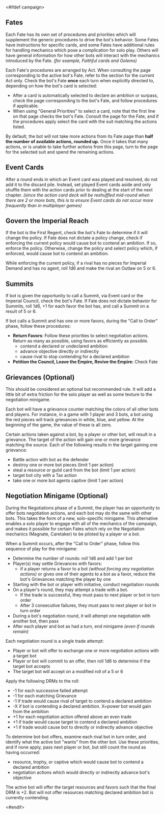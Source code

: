 <#ifdef campaign>
## Fates

Each Fate has its own set of procedures and priorities which will supplement the generic procedures to drive the bot's behavior. Some Fates have instructions for specific cards, and some Fates have additional rules for handling mechanics which pose a complication for solo play. Others will have general information for how other bots will interact with the mechanics introduced by the Fate. *(for example, Faithful cards and Golems)*

Each Fate's procedures are arranged by Act. When consulting the page corresponding to the active bot's Fate, refer to the section for the current Act only. Check the bot's Fate **once** each turn when explicitly directed to, depending on how the bot's card is selected:

- After a card is automatically selected to declare an ambition or surpass, check the page corresponding to the bot's Fate, and follow procedures if applicable.
- When using "General Priorities" to select a card, note that the first line on that page checks the bot's Fate. Consult the page for the Fate, and if the procedures apply select the card with the suit matching the actions listed.

By default, the bot will not take more actions from its Fate page than **half the number of available actions, rounded up.** Once it takes that many actions, or is unable to take further actions from this page, turn to the page for the selected suit and spend the remaining actions.

## Event Cards

After a round ends in which an Event card was played and resolved, do not add it to the discard pile. Instead, set played Event cards aside and only shuffle them with the action cards prior to dealing at the start of the next chapter. *(since the action card deck will be reshuffled mid-round when there are 2 or more bots, this is to ensure Event cards do not occur more frequently than in multiplayer games)*

## Govern the Imperial Reach

If the bot is the First Regent, check the bot's Fate to determine if it will change the policy. If Fate does not dictate a policy change, check if enforcing the current policy would cause bot to contend an ambition. If so, enforce the policy. Otherwise, change the policy and select policy which, if enforced, would cause bot to contend an ambition.

While enforcing the current policy, if a rival has no pieces for Imperial Demand and has no agent, roll 1d6 and make the rival an Outlaw on 5 or 6.

## Summits

If bot is given the opportunity to call a Summit, via Event card or the Imperial Council, check the bot's Fate. If Fate does not dictate behavior for Summits, roll 1d6, +1 for each favor the bot has, and call a Summit on a result of 5 or 6.

If bot calls a Summit and has one or more favors, during the "Call to Order" phase, follow these procedures:

- **Return Favors**: Follow these priorities to select negotiation actions. Return as many as possible, using favors as efficiently as possible.
	- contend a declared or undeclared ambition
	- advance objective directly or indirectly
	- cause rival to stop contending for a declared ambition
- **Petition the Council, Leave the Empire, Revive the Empire:** Check Fate

## Grievances (Optional)

This should be considered an optional but recommended rule. It will add a little bit of extra friction for the solo player as well as some texture to the negotiation minigame.

Each bot will have a grievance counter matching the colors of all other bots and players. For instance, in a game with 1 player and 3 bots, a bot using the red pieces will track grievances in white, blue, and yellow. At the beginning of the game, the value of these is all zero.

Certain actions taken against a bot, by a player or other bot, will result in a grievance. The target of the action will gain one or more grievance matching the source. Each of the following results in the target gaining one grievance:

* Battle action with bot as the defender
* destroy one or more bot pieces (limit 1 per action)
* steal a resource or guild card from the bot (limit 1 per action)
* target bot city with a Tax action
* take one or more bot agents captive (limit 1 per action)

<div class="pagebreak"> </div>

## Negotiation Minigame (Optional)

During the Negotiations phase of a Summit, the player has an opportunity to offer bots negotiation actions, and each bot may do the same with other bots. This takes the form of a new, solo-specific minigame. This alternative enables a solo player to engage with all of the mechanics of the campaign, and makes it possible for certain Fates which rely on the Negotiation mechanics (Magnate, Caretaker) to be piloted by a player or a bot.

When a Summit occurs, after the "Call to Order" phase, follow this sequence of play for the minigame:

- Determine the number of rounds: roll 1d6 and add 1 per bot
- Player(s) may settle Grievances with favors:
	- if a player returns a favor to a bot *(without forcing any negotiation actions)* or gives one of their agents to a bot as a favor, reduce the bot's Grievances matching the player by one
- Starting with the bot or player with initiative, conduct negotiation rounds
- On a player's round, they may attempt a trade with a bot.
	- If the trade is successful, they must pass to next player or bot in turn order
	- After 3 consecutive failures, they must pass to next player or bot in turn order
- During a bot's negotiation round, it will attempt one negotiation with another bot, then pass
- After each player and bot as had a turn, end minigame *(even if rounds remain)*

Each negotiation round is a single trade attempt:

- Player or bot will offer to exchange one or more negotiation actions with a target bot
- Player or bot will commit to an offer, then roll 1d6 to determine if the target bot accepts
- The target bot will accept on a modified roll of a 5 or 6

Apply the following DRMs to the roll:

<ul>
<li>-1 for each successive failed attempt</li>
<li>-1 for each matching Grievance</li>
<li>-1 if trade would cause rival of target to contend a declared ambition</li>
<li>-X if bot is contending a declared ambition. X=power bot would gain from the ambition</li>
<li>+1 for each negotiation action offered above an even trade</li>
<li>+1 if trade would cause target to contend a declared ambition</li>
<li>+1 if trade would cause bot to directly or indirectly advance objective</li>
</ul>

To determine bot-bot offers, examine each rival bot in turn order, and identify what the active bot "wants" from the other bot. Use these priorities, and if none apply, pass next player or bot, but still count the round as having occurred:

- resource, trophy, or captive which would cause bot to contend a declared ambition
- negotiation actions which would directly or indirectly advance bot's objective

The active bot will offer the target resources and favors such that the final DRM is +2. Bot will not offer resources matching declared ambition bot is currently contending.
<div class="pagebreak"> </div>
<#endif>
